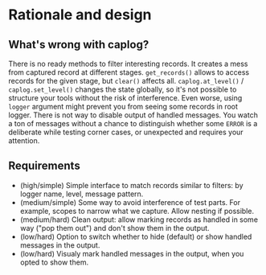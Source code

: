 # Rationale and design

## What's wrong with caplog?

There is no ready methods to filter interesting records.  It creates a mess from captured record at different stages.  `get_records()` allows to access records for the given stage, but `clear()` affects all.  `caplog.at_level()` / `caplog.set_level()` changes the state globally, so it's not possible to structure your tools without the risk of interference.  Even worse, using `logger` argument might prevent you from seeing some records in root logger.  There is not way to disable output of handled messages.  You watch a ton of messages without a chance to distinguish whether some `ERROR` is a deliberate while testing corner cases, or unexpected and requires your attention.


## Requirements

* (high/simple) Simple interface to match records similar to filters: by logger name, level, message pattern.
* (medium/simple) Some way to avoid interference of test parts.  For example, scopes to narrow what we capture.  Allow nesting if possible.
* (medium/hard) Clean output: allow marking records as handled in some way ("pop them out") and don't show them in the output.
* (low/hard) Option to switch whether to hide (default) or show handled messages in the output.
* (low/hard) Visualy mark handled messages in the output, when you opted to show them.
